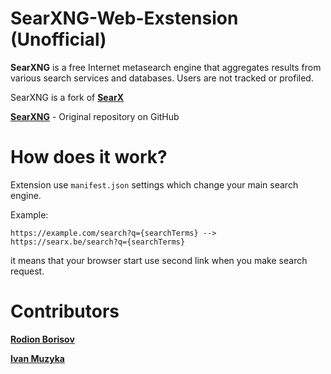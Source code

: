 # SearXNG-Web-Exstension (Unofficial)
**SearXNG** is a free Internet metasearch engine that aggregates results from various search services and databases. Users are not tracked or profiled.

SearXNG is a fork of <a href="https://github.com/searx/searx"><b>SearX</b></a>

<a href="https://github.com/searxng/searxng"><b>SearXNG</b></a> - Original repository on GitHub

# How does it work? 
Extension use ``manifest.json`` settings which change your main search engine. 

Example: 
```
https://example.com/search?q={searchTerms} --> https://searx.be/search?q={searchTerms}
```
it means that your browser start use second link when you make search request.

# Contributors
[**Rodion Borisov**](https://github.com/vintprox) 

[**Ivan Muzyka**](https://github.com/SeryiBaran)
